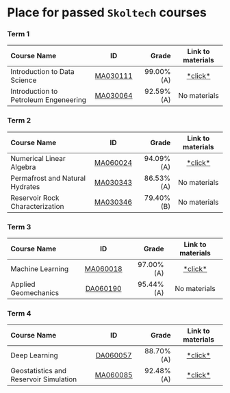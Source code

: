 # Place for passed **``Skoltech``** courses

### Term 1
| Course Name| ID | Grade | Link to materials |
| :----------- | :-----------: | -----------: | :-----------: |
| Introduction to Data Science |[MA030111](http://files.skoltech.ru/data/edu/syllabuses/2021/MA030111.pdf?v=mfdn6y) |99.00% (A)| [\*click\*](Introduction%20to%20DS/)|
| Introduction to Petroleum Engeneering |[MA030064](http://files.skoltech.ru/data/edu/syllabuses/2022/MA030064.pdf?v=idvqkp) |92.59% (A)| No materials |

### Term 2
| Course Name| ID | Grade | Link to materials |
| :----------- | :-----------: | -----------: | :-----------: |
| Numerical Linear Algebra |[MA060024](http://files.skoltech.ru/data/edu/syllabuses/2021/MA060024.pdf?v=5pb7le)		|94.09% (A)| [\*click\*](Numerical%20Linear%20Algebra/)|
| Permafrost and Natural Hydrates |[MA030343](http://files.skoltech.ru/data/edu/syllabuses/2022/MA030343.pdf?v=riuh6r)		|86.53% (A)| No materials |
| Reservoir Rock Characterization |[MA030346](http://files.skoltech.ru/data/edu/syllabuses/2022/MA030346.pdf?v=uec8e1)		|79.40% (B)| No materials |

### Term 3
| Course Name| ID | Grade | Link to materials |
| :----------- | :-----------: | -----------: | :-----------: |
| Machine Learning |[MA060018](http://files.skoltech.ru/data/edu/syllabuses/2021/MA060018.pdf?v=x1tayy)		|97.00% (A)| [\*click\*](Machine%20Learning/)|
| Applied Geomechanics |[DA060190](http://files.skoltech.ru/data/edu/syllabuses/2022/DA060190.pdf?v=j5eyty)		|95.44% (A)| No materials |

### Term 4
| Course Name| ID | Grade | Link to materials |
| :----------- | :-----------: | -----------: | :-----------: |
| Deep Learning |[DA060057](http://files.skoltech.ru/data/edu/syllabuses/2021/DA060057.pdf?v=gmfzcm)		|88.70% (A)| [\*click\*](Deep%20Learning/)|
| Geostatistics and Reservoir Simulation |[MA060085](http://files.skoltech.ru/data/edu/syllabuses/2022/MA060085.pdf?v=1hoqpj)		|92.48% (A)| [\*click\*](Geostatistics%20and%20Reservoir%20Simulation/)|